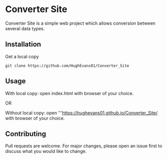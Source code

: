 # Converter  Site

Converter Site is a simple web project which allows conversion between several data types.

## Installation

Get a local copy

    git clone https://github.com/HughEvans01/Converter_Site

## Usage

With local copy: open index.html with browser of your choice.

OR

Without local copy: open  '''https://hughevans01.github.io/Converter_Site/ with browser of your choice.

## Contributing

Pull requests are welcome. For major changes, please open an issue first to discuss what you would like to change.
